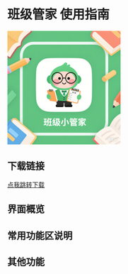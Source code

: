 # 班级管家 使用指南
![Logo](images/CA.png  "班级管家")

## 下载链接
[点我跳转下载](https://github.com/pigeons2023/Class_announcements)

## 界面概览



## 常用功能区说明


## 其他功能

